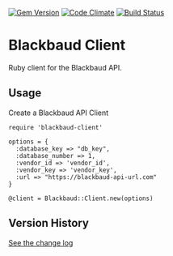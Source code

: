 [![Gem Version](https://badge.fury.io/rb/blackbaud-client.svg)](http://badge.fury.io/rb/blackbaud-client)
[![Code Climate](https://codeclimate.com/github/haikulearning/blackbaud-client/badges/gpa.svg)](https://codeclimate.com/github/haikulearning/blackbaud-client)
[![Build Status](https://secure.travis-ci.org/haikulearning/blackbaud-client.svg)](http://travis-ci.org/haikulearning/blackbaud-client)

# Blackbaud Client
Ruby client for the Blackbaud API.

## Usage

Create a Blackbaud API Client

    require 'blackbaud-client'

    options = {
      :database_key => "db_key",
      :database_number => 1,
      :vendor_id => 'vendor_id',
      :vendor_key => 'vendor_key',
      :url => "https://blackbaud-api-url.com"
    }

    @client = Blackbaud::Client.new(options)

## Version History

[See the change log](CHANGELOG.md)